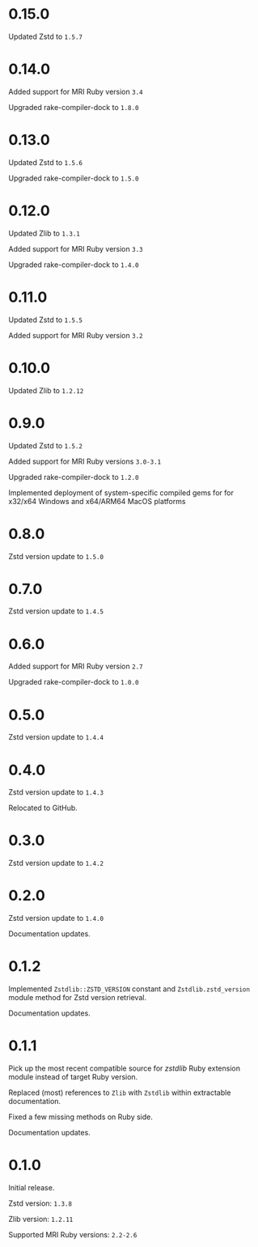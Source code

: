 # 0.15.0

Updated Zstd to `1.5.7`


# 0.14.0

Added support for MRI Ruby version `3.4`

Upgraded rake-compiler-dock to `1.8.0`


# 0.13.0

Updated Zstd to `1.5.6`

Upgraded rake-compiler-dock to `1.5.0`


# 0.12.0

Updated Zlib to `1.3.1`

Added support for MRI Ruby version `3.3`

Upgraded rake-compiler-dock to `1.4.0`


# 0.11.0

Updated Zstd to `1.5.5`

Added support for MRI Ruby version `3.2`


# 0.10.0

Updated Zlib to `1.2.12`


# 0.9.0

Updated Zstd to `1.5.2`

Added support for MRI Ruby versions `3.0-3.1`

Upgraded rake-compiler-dock to `1.2.0`

Implemented deployment of system-specific compiled gems for for x32/x64 Windows and x64/ARM64 MacOS platforms


# 0.8.0

Zstd version update to `1.5.0`


# 0.7.0

Zstd version update to `1.4.5`


# 0.6.0

Added support for MRI Ruby version `2.7`

Upgraded rake-compiler-dock to `1.0.0`


# 0.5.0

Zstd version update to `1.4.4`


# 0.4.0

Zstd version update to `1.4.3`

Relocated to GitHub.


# 0.3.0

Zstd version update to `1.4.2`


# 0.2.0

Zstd version update to `1.4.0`

Documentation updates.


# 0.1.2

Implemented `Zstdlib::ZSTD_VERSION` constant and `Zstdlib.zstd_version` module method for Zstd version retrieval.
 
Documentation updates.


# 0.1.1

Pick up the most recent compatible source for _zstdlib_ Ruby extension module instead of target Ruby version.

Replaced (most) references to `Zlib` with `Zstdlib` within extractable documentation.

Fixed a few missing methods on Ruby side.

Documentation updates.


# 0.1.0

Initial release.

Zstd version: `1.3.8`

Zlib version: `1.2.11`

Supported MRI Ruby versions: `2.2-2.6`
